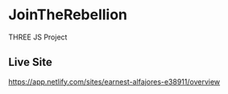 # JoinTheRebellion
THREE JS Project

## Live Site
https://app.netlify.com/sites/earnest-alfajores-e38911/overview
